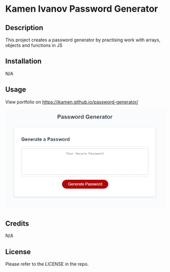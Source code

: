 # Kamen Ivanov Password Generator

## Description

This project creates a password generator by practising work with arrays, objects and functions in JS

## Installation

N/A

## Usage

View portfolio on https://ikamen.github.io/password-generator/ 

![Image](assets/images/screenshot.png)

## Credits

N/A

## License

Please refer to the LICENSE in the repo.